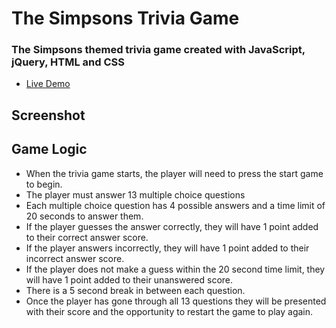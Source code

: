<h1>The Simpsons Trivia Game</h1>
<h3>The Simpsons themed trivia game created with JavaScript, jQuery, HTML and CSS</h3>

<ul>
<li><a href="https://adam28p.github.io/TriviaGame/" target="_blank">Live Demo</a></li>
</ul>

<h2>Screenshot</h2>
<!-- <img src="assets/images/avengers-screenshot.png" width="400" alt="game screenshot" /> -->

<h2>Game Logic</h2>
<ul>
<li>When the trivia game starts, the player will need to press the start game to begin.</li>
<li>The player must answer 13 multiple choice questions</li>
<li>Each multiple choice question has 4 possible answers and a time limit of 20 seconds to answer them.</li>
<li>If the player guesses the answer correctly, they will have 1 point added to their correct answer score.</li>
<li>If the player answers incorrectly, they will have 1 point added to their incorrect answer score.</li>
<li>If the player does not make a guess within the 20 second time limit, they will have 1 point added to their unanswered score.</li>
<li>There is a 5 second break in between each question.</li>
<li>Once the player has gone through all 13 questions they will be presented with their score and the opportunity to restart the game to play again.</li>
</ul>